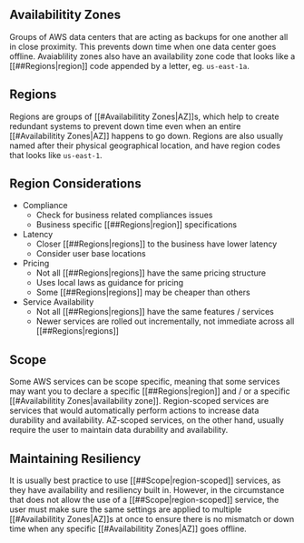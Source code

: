 ## Availabilitity Zones
Groups of AWS data centers that are acting as backups for one another all in close proximity. This prevents down time when one data center goes offline. Avaiablility zones also have an availability zone code that looks like a [[##Regions|region]] code appended by a letter, eg. `us-east-1a`.

## Regions
Regions are groups of [[#Availabilitity Zones|AZ]]s, which help to create redundant systems to prevent down time even when an entire [[#Availabilitity Zones|AZ]] happens to go down. Regions are also usually named after their physical geographical location, and have region codes that looks like `us-east-1`.

## Region Considerations
- Compliance
	- Check for business related compliances issues
	- Business specific [[##Regions|region]] specifications
- Latency
	- Closer [[##Regions|regions]] to the business have lower latency
	- Consider user base locations
- Pricing
	- Not all [[##Regions|regions]] have the same pricing structure
	- Uses local laws as guidance for pricing
	- Some [[##Regions|regions]] may be cheaper than others
- Service Availability
	- Not all [[##Regions|regions]] have the same features / services
	- Newer services are rolled out incrementally, not immediate across all [[##Regions|regions]]

## Scope
Some AWS services can be scope specific, meaning that some services may want you to declare a specific [[##Regions|region]] and / or a specific [[#Availabilitity Zones|availability zone]]. Region-scoped services are services that would automatically perform actions to increase data durability and availability. AZ-scoped services, on the other hand, usually require the user to maintain data durability and availability.

## Maintaining Resiliency
It is usually best practice to use [[##Scope|region-scoped]] services, as they have availability and resiliency built in. However, in the circumstance that does not allow the use of a [[##Scope|region-scoped]] service, the user must make sure the same settings are applied to multiple [[#Availabilitity Zones|AZ]]s at once to ensure there is no mismatch or down time when any specific [[#Availabilitity Zones|AZ]] goes offline.